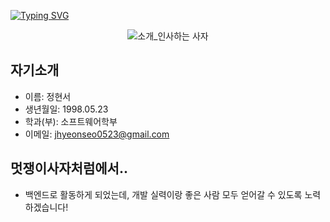 [![Typing SVG](https://readme-typing-svg.herokuapp.com?size=30&duration=4500&color=F77500&width=600&lines=%F0%9F%A6%81_Welcome_Hyunseo_Jung_%F0%9F%A6%81+)](https://git.io/typing-svg)

<div align="center">

![소개_인사하는 사자](https://user-images.githubusercontent.com/81146131/221498526-e2db6afd-e36d-447c-ab58-58069793bedf.gif)


</div>

## 자기소개
- 이름: 정현서
- 생년월일: 1998.05.23
- 학과(부): 소프트웨어학부
- 이메일: jhyeonseo0523@gmail.com

## 멋쟁이사자처럼에서..
- 백엔드로 활동하게 되었는데, 개발 실력이랑 좋은 사람 모두 얻어갈 수 있도록 노력하겠습니다!

